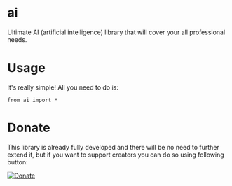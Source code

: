 # ai
Ultimate AI (artificial intelligence) library that will cover your all professional needs.

# Usage
It's really simple! All you need to do is:
```
from ai import *
```

# Donate
This library is already fully developed and there will be no need to further extend it,
but if you want to support creators you can do so using following button:

[![Donate](https://img.shields.io/badge/Donate-PayPal-green.svg)](https://www.paypal.com/cgi-bin/webscr?cmd=_donations&business=3VJ858Q6BKTE6&currency_code=PLN&source=url)
